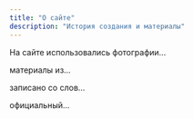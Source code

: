 ```yaml
---
title: "О сайте"
description: "История создания и материалы"
---
```

На сайте использовались фотографии...

материалы из...

записано со слов...

официальный...